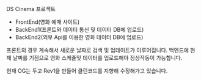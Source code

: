 DS Cinema 프로젝트
  - FrontEnd(영화 예매 사이트) 
  - BackEnd1(프론트와 데이터 통신 및 데이터 DB에 업로드)
  - BackEnd2(외부 Api를 이용한 영화 데이터 DB에 업로드)
  
  프론트의 경우 계속해서 새로운 날짜로 검색 및 업데이트가 이루어집니다. 백엔드에 현재 날짜를 기점으로 영화 스케쥴및 데이터를 업로드해야 정상작동이 가능합니다.
  
  현재 OG는 두고 Rev1을 만들어 클린코드를 지향해 수정해가고 있습니다.
  
